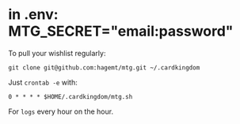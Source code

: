 # in .env: MTG_SECRET="email:password"

To pull your wishlist regularly:

```
git clone git@github.com:hagemt/mtg.git ~/.cardkingdom
```

Just `crontab -e` with:

```
0 * * * * $HOME/.cardkingdom/mtg.sh
```

For `logs` every hour on the hour.
